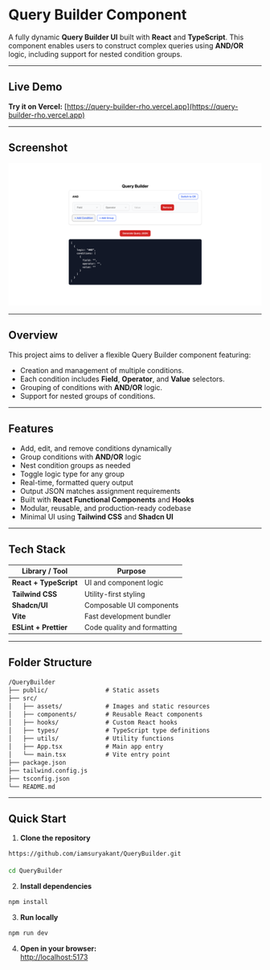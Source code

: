 # Query Builder Component

A fully dynamic **Query Builder UI** built with **React** and **TypeScript**. This component enables users to construct complex queries using **AND/OR** logic, including support for nested condition groups.

---

## Live Demo

**Try it on Vercel:** [https://query-builder-rho.vercel.app](https://query-builder-rho.vercel.app)

---

## Screenshot

![Query Builder Preview](./src/assets/querybuilder.png)

---

## Overview

This project aims to deliver a flexible Query Builder component featuring:
- Creation and management of multiple conditions.
- Each condition includes **Field**, **Operator**, and **Value** selectors.
- Grouping of conditions with **AND/OR** logic.
- Support for nested groups of conditions.

---

## Features

- Add, edit, and remove conditions dynamically
- Group conditions with **AND/OR** logic
- Nest condition groups as needed
- Toggle logic type for any group
- Real-time, formatted query output
- Output JSON matches assignment requirements
- Built with **React Functional Components** and **Hooks**
- Modular, reusable, and production-ready codebase
- Minimal UI using **Tailwind CSS** and **Shadcn UI**

---

## Tech Stack

| Library / Tool         | Purpose                        |
|------------------------|--------------------------------|
| **React + TypeScript** | UI and component logic         |
| **Tailwind CSS**       | Utility-first styling          |
| **Shadcn/UI**          | Composable UI components       |
| **Vite**               | Fast development bundler       |
| **ESLint + Prettier**  | Code quality and formatting    |

---

## Folder Structure

```
/QueryBuilder
├── public/                # Static assets
├── src/
│   ├── assets/            # Images and static resources
│   ├── components/        # Reusable React components
│   ├── hooks/             # Custom React hooks
│   ├── types/             # TypeScript type definitions
│   ├── utils/             # Utility functions
│   ├── App.tsx            # Main app entry
│   └── main.tsx           # Vite entry point
├── package.json
├── tailwind.config.js
├── tsconfig.json
└── README.md
```

---

## Quick Start

1. **Clone the repository**
  ```bash
  https://github.com/iamsuryakant/QueryBuilder.git
  
  cd QueryBuilder
  ```
2. **Install dependencies**
  ```bash
  npm install
  ```
3. **Run locally**
  ```bash
  npm run dev
  ```
4. **Open in your browser:**  
  [http://localhost:5173](http://localhost:5173)

